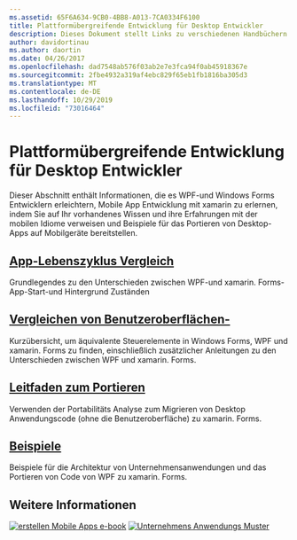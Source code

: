 ```yaml
---
ms.assetid: 65F6A634-9CB0-4BB8-A013-7CA0334F6100
title: Plattformübergreifende Entwicklung für Desktop Entwickler
description: Dieses Dokument stellt Links zu verschiedenen Handbüchern dar, die xamarin. Forms für WPF-und Windows Forms-Entwickler beschreiben. Der verknüpfte Inhalt untersucht den Anwendungslebenszyklus, UI-Steuerelemente, Portierungs Anleitungen und Beispiele.
author: davidortinau
ms.author: daortin
ms.date: 04/26/2017
ms.openlocfilehash: dad7548ab576f03ab2e7e3fca94f0ab45918367e
ms.sourcegitcommit: 2fbe4932a319af4ebc829f65eb1fb1816ba305d3
ms.translationtype: MT
ms.contentlocale: de-DE
ms.lasthandoff: 10/29/2019
ms.locfileid: "73016464"
---
```

# <a name="cross-platform-for-desktop-developers"></a>Plattformübergreifende Entwicklung für Desktop Entwickler

Dieser Abschnitt enthält Informationen, die es WPF-und Windows Forms Entwicklern erleichtern, Mobile App Entwicklung mit xamarin zu erlernen, indem Sie auf Ihr vorhandenes Wissen und ihre Erfahrungen mit der mobilen Idiome verweisen und Beispiele für das Portieren von Desktop-Apps auf Mobilgeräte bereitstellen.

## <a name="app-lifecycle-comparison"></a>[App-Lebenszyklus Vergleich](lifecycle.md)

Grundlegendes zu den Unterschieden zwischen WPF-und xamarin. Forms-App-Start-und Hintergrund Zuständen

## <a name="ui-controls-comparison"></a>[Vergleichen von Benutzeroberflächen-](controls/index.md)

Kurzübersicht, um äquivalente Steuerelemente in Windows Forms, WPF und xamarin. Forms zu finden, einschließlich zusätzlicher Anleitungen zu den Unterschieden zwischen WPF und xamarin. Forms.

## <a name="porting-guidance"></a>[Leitfaden zum Portieren](porting.md)

Verwenden der Portabilitäts Analyse zum Migrieren von Desktop Anwendungscode (ohne die Benutzeroberfläche) zu xamarin. Forms.

## <a name="samples"></a>[Beispiele](samples.md)

Beispiele für die Architektur von Unternehmensanwendungen und das Portieren von Code von WPF zu xamarin. Forms.

## <a name="learn-more"></a>Weitere Informationen

[![erstellen Mobile Apps e-book](images/creating-sml.png)](~/xamarin-forms/creating-mobile-apps-xamarin-forms/index.md) [![Unternehmens Anwendungs Muster](images/enterprise-sml.png)](~/xamarin-forms/enterprise-application-patterns/index.md)
